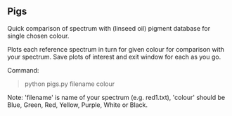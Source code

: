 Pigs
---------------------------

Quick comparison of spectrum with (linseed oil) pigment database for single chosen colour. 


Plots each reference spectrum in turn for given colour for comparison with your spectrum.
Save plots of interest and exit window for each as you go.

Command: 

> python pigs.py filename colour 

Note: 'filename' is name of your spectrum (e.g. red1.txt), 'colour' should be Blue, Green, Red, Yellow, Purple, White or Black.

